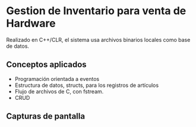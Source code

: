 # Gestion de Inventario para venta de Hardware
Realizado en C++/CLR, el sistema usa archivos binarios locales como base de datos.
## Conceptos aplicados
* Programación orientada a eventos
* Estructura de datos, structs, para los registros de artículos
* Flujo de archivos de C, con fstream.
* CRUD
## Capturas de pantalla
